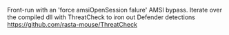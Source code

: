 Front-run with an 'force amsiOpenSession falure' AMSI bypass.
Iterate over the compiled dll with ThreatCheck to iron out Defender detections https://github.com/rasta-mouse/ThreatCheck 
